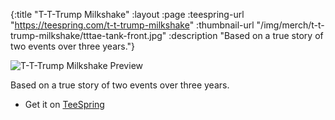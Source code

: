 {:title "T-T-Trump Milkshake"
 :layout :page
 :teespring-url "https://teespring.com/t-t-trump-milkshake"
 :thumbnail-url "/img/merch/t-t-trump-milkshake/tttae-tank-front.jpg"
 :description "Based on a true story of two events over three years."}

![T-T-Trump Milkshake Preview](/img/merch/t-t-trump-milkshake/tttae-tank-front.jpg)

Based on a true story of two events over three years.

* Get it on [TeeSpring](https://teespring.com/t-t-trump-milkshake)